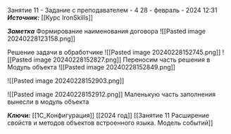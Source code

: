 
Занятие 11 - Задание с преподавателем - 4 
 28 - февраль - 2024  12:31 
***Источник:***  [[Курс IronSkills]] 

***Заметка*** 
Формирование наименования договора
![[Pasted image 20240228123158.png]]

Решение задачи в обработчике
![[Pasted image 20240228152745.png]]
![[Pasted image 20240228152827.png]]
Переносим часть решения в Модуль объекта
![[Pasted image 20240228152849.png]]


![[Pasted image 20240228152903.png]]

![[Pasted image 20240228152912.png]]
Маленькую часть заполнения вынесли в модуль объекта


***Ключи:*** [[1С_Конфигурация]] [[2024 год]]  [[Занятие 11 Расширение свойств и методов объектов встроенного языка. Модель событий]]
